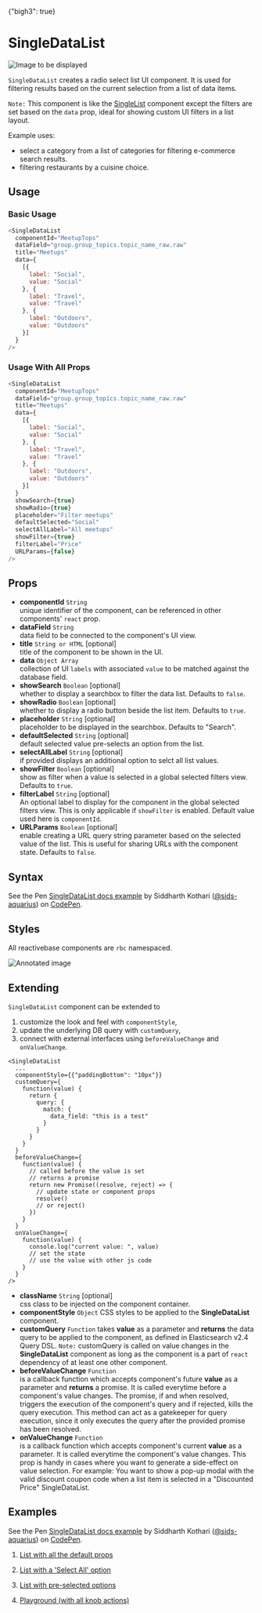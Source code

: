 {"bigh3": true}

# SingleDataList

![Image to be displayed](https://i.imgur.com/pAnNBmo.png)

`SingleDataList` creates a radio select list UI component. It is used for filtering results based on the current selection from a list of data items.

`Note:` This component is like the [SingleList](v1.0.0/components/SingleList.html) component except the filters are set based on the `data` prop, ideal for showing custom UI filters in a list layout.

Example uses:
* select a category from a list of categories for filtering e-commerce search results.
* filtering restaurants by a cuisine choice.

## Usage

### Basic Usage

```js
<SingleDataList
  componentId="MeetupTops"
  dataField="group.group_topics.topic_name_raw.raw"
  title="Meetups"
  data={
    [{
      label: "Social",
      value: "Social"
    }, {
      label: "Travel",
      value: "Travel"
    }, {
      label: "Outdoors",
      value: "Outdoors"
    }]
  }
/>
```

### Usage With All Props

```js
<SingleDataList
  componentId="MeetupTops"
  dataField="group.group_topics.topic_name_raw.raw"
  title="Meetups"
  data={
    [{
      label: "Social",
      value: "Social"
    }, {
      label: "Travel",
      value: "Travel"
    }, {
      label: "Outdoors",
      value: "Outdoors"
    }]
  }
  showSearch={true}
  showRadio={true}
  placeholder="Filter meetups"
  defaultSelected="Social"
  selectAllLabel="All meetups"
  showFilter={true}
  filterLabel="Price"
  URLParams={false}
/>
```

## Props

- **componentId** `String`  
    unique identifier of the component, can be referenced in other components' `react` prop.
- **dataField** `String`  
    data field to be connected to the component's UI view.
- **title** `String or HTML` [optional]  
    title of the component to be shown in the UI.
- **data** `Object Array`  
    collection of UI `labels` with associated `value` to be matched against the database field.
- **showSearch** `Boolean` [optional]  
    whether to display a searchbox to filter the data list. Defaults to `false`.
- **showRadio** `Boolean` [optional]  
    whether to display a radio button beside the list item. Defaults to `true`.
- **placeholder** `String` [optional]  
    placeholder to be displayed in the searchbox. Defaults to "Search".
- **defaultSelected** `String` [optional]  
    default selected value pre-selects an option from the list.
- **selectAllLabel** `String` [optional]  
    if provided displays an additional option to selct all list values.
- **showFilter** `Boolean` [optional]  
    show as filter when a value is selected in a global selected filters view. Defaults to `true`.
- **filterLabel** `String` [optional]  
    An optional label to display for the component in the global selected filters view. This is only applicable if `showFilter` is enabled. Default value used here is `componentId`.
- **URLParams** `Boolean` [optional]  
    enable creating a URL query string parameter based on the selected value of the list. This is useful for sharing URLs with the component state. Defaults to `false`.

## Syntax

<p data-height="500" data-theme-id="light" data-slug-hash="wqOvwM" data-default-tab="js" data-user="sids-aquarius" data-embed-version="2" data-pen-title="SingleDataList docs example" class="codepen">See the Pen <a href="https://codepen.io/sids-aquarius/pen/wqOvwM/">SingleDataList docs example</a> by Siddharth Kothari (<a href="https://codepen.io/sids-aquarius">@sids-aquarius</a>) on <a href="https://codepen.io">CodePen</a>.</p>
<script async src="https://production-assets.codepen.io/assets/embed/ei.js"></script>

## Styles

All reactivebase components are `rbc` namespaced.

![Annotated image](https://i.imgur.com/ept36MO.png)

## Extending

`SingleDataList` component can be extended to
1. customize the look and feel with `componentStyle`,
2. update the underlying DB query with `customQuery`,
3. connect with external interfaces using `beforeValueChange` and `onValueChange`.

```
<SingleDataList
  ...
  componentStyle={{"paddingBottom": "10px"}}
  customQuery={
    function(value) {
      return {
        query: {
          match: {
            data_field: "this is a test"
          }
        }
      }
    }
  }
  beforeValueChange={
    function(value) {
      // called before the value is set
      // returns a promise
      return new Promise((resolve, reject) => {
        // update state or component props
        resolve()
        // or reject()
      })
    }
  }
  onValueChange={
    function(value) {
      console.log("current value: ", value)
      // set the state
      // use the value with other js code
    }
  }
/>
```

- **className** `String` [optional]  
    css class to be injected on the component container.
- **componentStyle** `Object`
    CSS styles to be applied to the **SingleDataList** component.
- **customQuery** `Function`
    takes **value** as a parameter and **returns** the data query to be applied to the component, as defined in Elasticsearch v2.4 Query DSL.
    `Note:` customQuery is called on value changes in the **SingleDataList** component as long as the component is a part of `react` dependency of at least one other component.
- **beforeValueChange** `Function`  
    is a callback function which accepts component's future **value** as a parameter and **returns** a promise. It is called everytime before a component's value changes. The promise, if and when resolved, triggers the execution of the component's query and if rejected, kills the query execution. This method can act as a gatekeeper for query execution, since it only executes the query after the provided promise has been resolved.
- **onValueChange** `Function`  
    is a callback function which accepts component's current **value** as a parameter. It is called everytime the component's value changes. This prop is handy in cases where you want to generate a side-effect on value selection. For example: You want to show a pop-up modal with the valid discount coupon code when a list item is selected in a "Discounted Price" SingleDataList.

## Examples

<p data-height="500" data-theme-id="light" data-slug-hash="wqOvwM" data-default-tab="result" data-user="sids-aquarius" data-embed-version="2" data-pen-title="SingleDataList docs example" class="codepen">See the Pen <a href="https://codepen.io/sids-aquarius/pen/wqOvwM/">SingleDataList docs example</a> by Siddharth Kothari (<a href="https://codepen.io/sids-aquarius">@sids-aquarius</a>) on <a href="https://codepen.io">CodePen</a>.</p>
<script async src="https://production-assets.codepen.io/assets/embed/ei.js"></script>

1. [List with all the default props](../playground/?knob-title=Topics&knob-URLParams%20%28not%20visible%20in%20storybook%29=false&knob-filterLabel=Custom%20Filter%20Name&knob-defaultSelected=Social&knob-selectAllLabel=Select%20All&knob-showRadio=true&knob-queryFormat=epoch_millis&knob-numberOfMonths=2&knob-componentStyle=%7B"paddingBottom"%3A"10px"%7D&knob-URLParams%20%28not%20visible%20on%20storybook%29=false&knob-showFilter=true&knob-sortBy=count&knob-dataLabel=★%20%20A%20customizable%20UI%20widget%20★&knob-allowAllDates=true&knob-size=100&knob-extra=%7B"withFullScreenPortal"%3Atrue%2C"showClearDate"%3Atrue%7D&knob-visible=true&knob-showCount=true&knob-placeholder=Search%20topics&knob-showSearch=true&selectedKind=search%2FSingleDataList&selectedStory=Basic&full=0&down=1&left=1&panelRight=0&downPanel=storybooks%2Fstorybook-addon-knobs)

2. [List with a 'Select All' option](../playground/?knob-title=Topics&knob-URLParams%20%28not%20visible%20in%20storybook%29=false&knob-filterLabel=Custom%20Filter%20Name&knob-defaultSelected=Social&knob-selectAllLabel=Select%20All&knob-showRadio=true&knob-queryFormat=epoch_millis&knob-numberOfMonths=2&knob-componentStyle=%7B"paddingBottom"%3A"10px"%7D&knob-URLParams%20%28not%20visible%20on%20storybook%29=false&knob-showFilter=true&knob-sortBy=count&knob-dataLabel=★%20%20A%20customizable%20UI%20widget%20★&knob-allowAllDates=true&knob-size=100&knob-extra=%7B"withFullScreenPortal"%3Atrue%2C"showClearDate"%3Atrue%7D&knob-visible=true&knob-showCount=true&knob-placeholder=Search%20topics&knob-showSearch=true&selectedKind=search%2FSingleDataList&selectedStory=With%20selectAllLabel&full=0&down=1&left=1&panelRight=0&downPanel=storybooks%2Fstorybook-addon-knobs)

3. [List with pre-selected options](../playground/?knob-title=Topics&knob-URLParams%20%28not%20visible%20in%20storybook%29=false&knob-filterLabel=Custom%20Filter%20Name&knob-defaultSelected=Social&knob-selectAllLabel=Select%20All&knob-showRadio=true&knob-queryFormat=epoch_millis&knob-numberOfMonths=2&knob-componentStyle=%7B"paddingBottom"%3A"10px"%7D&knob-URLParams%20%28not%20visible%20on%20storybook%29=false&knob-showFilter=true&knob-sortBy=count&knob-dataLabel=★%20%20A%20customizable%20UI%20widget%20★&knob-allowAllDates=true&knob-size=100&knob-extra=%7B"withFullScreenPortal"%3Atrue%2C"showClearDate"%3Atrue%7D&knob-visible=true&knob-showCount=true&knob-placeholder=Search%20topics&knob-showSearch=true&selectedKind=search%2FSingleDataList&selectedStory=With%20defaultSelected&full=0&down=1&left=1&panelRight=0&downPanel=storybooks%2Fstorybook-addon-knobs)

4. [Playground (with all knob actions)](../playground/?knob-title=Topics&knob-URLParams%20%28not%20visible%20in%20storybook%29=false&knob-filterLabel=Custom%20Filter%20Name&knob-defaultSelected=Social&knob-selectAllLabel=Select%20All&knob-showRadio=true&knob-queryFormat=epoch_millis&knob-numberOfMonths=2&knob-componentStyle=%7B"paddingBottom"%3A"10px"%7D&knob-URLParams%20%28not%20visible%20on%20storybook%29=false&knob-showFilter=true&knob-sortBy=count&knob-dataLabel=★%20%20A%20customizable%20UI%20widget%20★&knob-allowAllDates=true&knob-size=100&knob-extra=%7B"withFullScreenPortal"%3Atrue%2C"showClearDate"%3Atrue%7D&knob-visible=true&knob-showCount=true&knob-placeholder=Search%20topics&knob-showSearch=true&selectedKind=search%2FSingleDataList&selectedStory=Playground&full=0&down=1&left=1&panelRight=0&downPanel=storybooks%2Fstorybook-addon-knobs)
